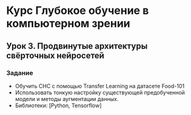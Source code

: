 # Курс Глубокое обучение в компьютерном зрении

## Урок 3. Продвинутые архитектуры свёрточных нейросетей

### Задание
* Обучить СНС с помощью Transfer Learning на датасете Food-101
* Использовать тонкую настройку существующей предобученной модели и методы аугментации данных.
* Библиотеки: [Python, Tensorflow]

